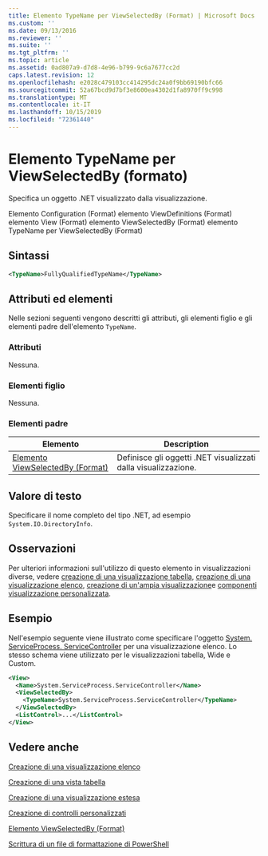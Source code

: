 ```yaml
---
title: Elemento TypeName per ViewSelectedBy (Format) | Microsoft Docs
ms.custom: ''
ms.date: 09/13/2016
ms.reviewer: ''
ms.suite: ''
ms.tgt_pltfrm: ''
ms.topic: article
ms.assetid: 0ad807a9-d7d8-4e96-b799-9c6a7677cc2d
caps.latest.revision: 12
ms.openlocfilehash: e2028c479103cc414295dc24a0f9bb69190bfc66
ms.sourcegitcommit: 52a67bcd9d7bf3e8600ea4302d1fa8970ff9c998
ms.translationtype: MT
ms.contentlocale: it-IT
ms.lasthandoff: 10/15/2019
ms.locfileid: "72361440"
---
```

# <a name="typename-element-for-viewselectedby-format"></a>Elemento TypeName per ViewSelectedBy (formato)

Specifica un oggetto .NET visualizzato dalla visualizzazione.

Elemento Configuration (Format) elemento ViewDefinitions (Format) elemento View (Format) elemento ViewSelectedBy (Format) elemento TypeName per ViewSelectedBy (Format)

## <a name="syntax"></a>Sintassi

```xml
<TypeName>FullyQualifiedTypeName</TypeName>
```

## <a name="attributes-and-elements"></a>Attributi ed elementi

Nelle sezioni seguenti vengono descritti gli attributi, gli elementi figlio e gli elementi padre dell'elemento `TypeName`.

### <a name="attributes"></a>Attributi

Nessuna.

### <a name="child-elements"></a>Elementi figlio

Nessuna.

### <a name="parent-elements"></a>Elementi padre

|Elemento|Description|
|-------------|-----------------|
|[Elemento ViewSelectedBy (Format)](./viewselectedby-element-format.md)|Definisce gli oggetti .NET visualizzati dalla visualizzazione.|

## <a name="text-value"></a>Valore di testo

Specificare il nome completo del tipo .NET, ad esempio `System.IO.DirectoryInfo`.

## <a name="remarks"></a>Osservazioni

Per ulteriori informazioni sull'utilizzo di questo elemento in visualizzazioni diverse, vedere [creazione di una visualizzazione tabella](./creating-a-table-view.md), [creazione di una visualizzazione elenco](./creating-a-list-view.md), [creazione di un'ampia visualizzazione](./creating-a-wide-view.md)e [componenti visualizzazione personalizzata](./creating-custom-controls.md).

## <a name="example"></a>Esempio

Nell'esempio seguente viene illustrato come specificare l'oggetto [System. ServiceProcess. ServiceController](/dotnet/api/System.ServiceProcess.ServiceController) per una visualizzazione elenco. Lo stesso schema viene utilizzato per le visualizzazioni tabella, Wide e Custom.

```xml
<View>
  <Name>System.ServiceProcess.ServiceController</Name>
  <ViewSelectedBy>
    <TypeName>System.ServiceProcess.ServiceController</TypeName>
  </ViewSelectedBy>
  <ListControl>...</ListControl>
</View>
```

## <a name="see-also"></a>Vedere anche

[Creazione di una visualizzazione elenco](./creating-a-list-view.md)

[Creazione di una vista tabella](./creating-a-table-view.md)

[Creazione di una visualizzazione estesa](./creating-a-wide-view.md)

[Creazione di controlli personalizzati](./creating-custom-controls.md)

[Elemento ViewSelectedBy (Format)](./viewselectedby-element-format.md)

[Scrittura di un file di formattazione di PowerShell](./writing-a-powershell-formatting-file.md)
